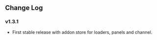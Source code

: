## Change Log

### v1.3.1

* First stable release with addon store for loaders, panels and channel.
